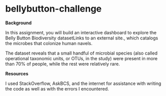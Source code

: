 # bellybutton-challenge

**Background**


In this assignment, you will build an interactive dashboard to explore the Belly Button Biodiversity datasetLinks to an external site., which catalogs the microbes that colonize human navels.

The dataset reveals that a small handful of microbial species (also called operational taxonomic units, or OTUs, in the study) were present in more than 70% of people, while the rest were relatively rare.

**Resources**


I used StackOverflow, AskBCS, and the internet for assistance with writing the code as well as with the errors I encountered.
